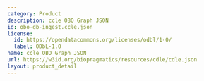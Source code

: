 ```yaml
---
category: Product
description: ccle OBO Graph JSON
id: obo-db-ingest.ccle.json
license:
  id: https://opendatacommons.org/licenses/odbl/1-0/
  label: ODbL-1.0
name: ccle OBO Graph JSON
url: https://w3id.org/biopragmatics/resources/cdle/cdle.json
layout: product_detail
---
```

